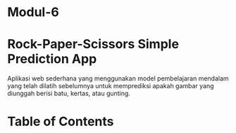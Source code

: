 # Modul-6

# Rock-Paper-Scissors Simple Prediction App

Aplikasi web sederhana yang menggunakan model pembelajaran mendalam yang telah dilatih sebelumnya untuk memprediksi apakah gambar yang diunggah berisi batu, kertas, atau gunting.

# Table of Contents 
